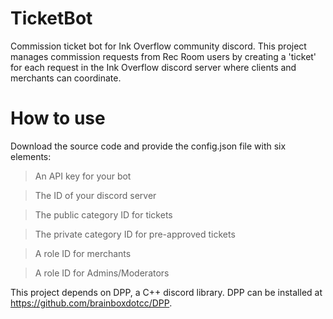 # TicketBot
Commission ticket bot for Ink Overflow community discord. This project manages commission requests from Rec Room users by creating a 'ticket' for each request in the Ink Overflow discord server where clients and merchants can coordinate. 

# How to use
Download the source code and provide the config.json file with six elements:
> An API key for your bot 

> The ID of your discord server 

> The public category ID for tickets 

> The private category ID for pre-approved tickets

> A role ID for merchants

> A role ID for Admins/Moderators

This project depends on DPP, a C++ discord library. DPP can be installed at https://github.com/brainboxdotcc/DPP.



